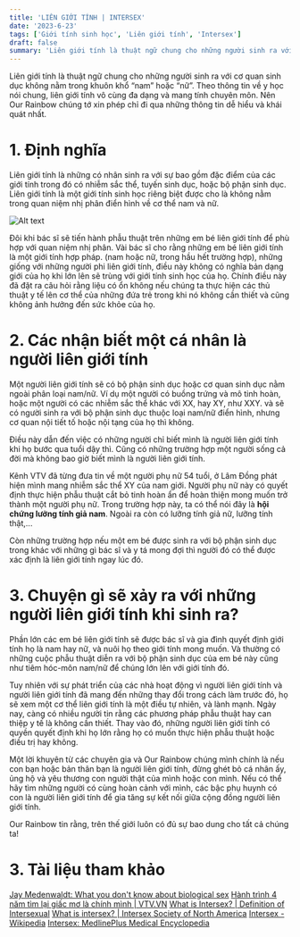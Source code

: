 ```yaml
---
title: 'LIÊN GIỚI TÍNH | INTERSEX'
date: '2023-6-23'
tags: ['Giới tính sinh học', 'Liên giới tính', 'Intersex']
draft: false
summary: 'Liên giới tính là thuật ngữ chung cho những người sinh ra với cơ quan sinh dục không nằm trong khuôn khổ “nam” hoặc “nữ”.'
---
```


Liên giới tính là thuật ngữ chung cho những người sinh ra với cơ quan sinh dục không nằm trong khuôn khổ “nam” hoặc “nữ”. Theo thông tin về y học nói chung, liên giới tính vô cùng đa dạng và mang tính chuyên môn. Nên Our Rainbow chúng tớ xin phép chỉ đi qua những thông tin dễ hiểu và khái quát nhất.

# **1. Định nghĩa**

Liên giới tính là những có nhân sinh ra với sự bao gồm đặc điểm của các giới tính trong đó có nhiễm sắc thể, tuyến sinh dục, hoặc bộ phận sinh dục. Liên giới tính là một giới tính sinh học riêng biệt được cho là không nằm trong quan niệm nhị phân điển hình về cơ thể nam và nữ.

![Alt text](/static/images/INTERSEX/Intersex_Pride_Flag.png 'Cờ tự hào của Liên giới tính (Intersex)')

Đôi khi bác sĩ sẽ tiến hành phẫu thuật trên những em bé liên giới tính để phù hợp với quan niệm nhị phân. Vài bác sĩ cho rằng những em bé liên giới tính là một giới tính hợp pháp. (nam hoặc nữ, trong hầu hết trường hợp), những giống với những người phi liên giới tính, điều này không có nghĩa bản dạng giới của họ khi lớn lên sẽ trùng với giới tính sinh học của họ. Chính điều này đã đặt ra câu hỏi rằng liệu có ổn không nếu chúng ta thực hiện các thủ thuật y tế lên cơ thể của những đứa trẻ trong khi nó không cần thiết và cũng không ảnh hưởng đến sức khỏe của họ.

# **2. Các nhận biết một cá nhân là người liên giới tính**

Một người liên giới tính sẽ có bộ phận sinh dục hoặc cơ quan sinh dục nằm ngoài phân loại nam/nữ. Ví dụ một người có buồng trứng và mô tinh hoàn, hoặc một người có các nhiễm sắc thể khác với XX, hay XY, như XXY. và sẽ có người sinh ra với bộ phận sinh dục thuộc loại nam/nữ điển hình, nhưng cơ quan nội tiết tố hoặc nội tạng của họ thì không.

Điều này dẫn đến việc có những người chỉ biết mình là người liên giới tính khi họ bước qua tuổi dậy thì. Cũng có những trường hợp một người sống cả đời mà không bao giờ biết mình là người liên giới tính.

Kênh VTV đã từng đưa tin về một người phụ nữ 54 tuổi, ở Lâm Đồng phát hiện mình mang nhiễm sắc thể XY của nam giới. Người phụ nữ này có quyết định thực hiện phẫu thuật cắt bỏ tinh hoàn ẩn để hoàn thiện mong muốn trở thành một người phụ nữ. Trong trường hợp này, ta có thể nói đây là **hội chứng lưỡng tính giả nam**. Ngoài ra còn có lưỡng tính giả nữ, lưỡng tính thật,...

Còn những trường hợp nếu một em bé được sinh ra với bộ phận sinh dục trong khác với những gì bác sĩ và y tá mong đợi thì người đó có thể được xác định là liên giới tính ngay lúc đó.

# **3. Chuyện gì sẽ xảy ra với những người liên giới tính khi sinh ra?**

Phần lớn các em bé liên giới tính sẽ được bác sĩ và gia đình quyết định giới tính họ là nam hay nữ, và nuôi họ theo giới tính mong muốn. Và thường có những cuộc phẫu thuật diễn ra với bộ phận sinh dục của em bé này cũng như tiêm hóc-môn nam/nữ để chúng lớn lên với giới tính đó.

Tuy nhiên với sự phát triển của các nhà hoạt động vì người liên giới tính và người liên giới tính đã mang đến những thay đổi trong cách làm trước đó, họ sẽ xem một cơ thể liên giới tính là một điều tự nhiên, và lành mạnh. Ngày nay, càng có nhiều người tin rằng các phương pháp phẫu thuật hay can thiệp y tế là không cần thiết. Thay vào đó, những người liên giới tính có quyền quyết định khi họ lớn rằng họ có muốn thực hiện phẫu thuật hoặc điều trị hay không.

Một lời khuyên từ các chuyên gia và Our Rainbow chúng mình chính là nếu con bạn hoặc bản thân bạn là người liên giới tính, đừng ghét bỏ cá nhân ấy, ủng hộ và yêu thương con người thật của mình hoặc con mình. Nếu có thể hãy tìm những người có cùng hoàn cảnh với mình, các bậc phụ huynh có con là người liên giới tính để gia tăng sự kết nối giữa cộng đồng người liên giới tính.

Our Rainbow tin rằng, trên thế giới luôn có đủ sự bao dung cho tất cả chúng ta!

# **3. Tài liệu tham khảo**

[Jay Medenwaldt: What you don't know about biological sex](http://www.jaymedenwaldt.com/2020/01/what-you-dont-know-about-biological-sex.html)
[Hành trình 4 năm tìm lại giấc mơ là chính mình | VTV.VN](https://vtv.vn/suc-khoe/hanh-trinh-4-nam-tim-lai-giac-mo-la-chinh-minh-20220706123517372.htm)
[What is Intersex? | Definition of Intersexual](https://www.plannedparenthood.org/learn/gender-identity/sex-gender-identity/whats-intersex)
[What is intersex? | Intersex Society of North America](https://isna.org/faq/what_is_intersex/)
[Intersex - Wikipedia](https://en.wikipedia.org/wiki/Intersex)
[Intersex: MedlinePlus Medical Encyclopedia](https://medlineplus.gov/ency/article/001669.htm#:~:text=Intersex%20is%20a%20group%20of,for%20this%20condition%20is%20hermaphroditism.)
